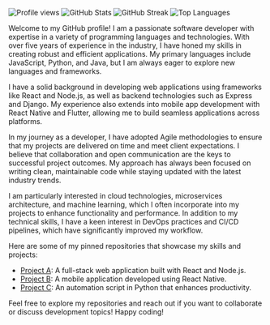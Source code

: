 ![Profile views](https://komarev.com/ghpvc/?username=kristrunarna677)
![GitHub Stats](https://github-readme-stats.vercel.app/api?username=kristrunarna677&count_private=true&show_icons=true&theme=radical)
![GitHub Streak](https://github-readme-streak-stats.herokuapp.com/?user=kristrunarna677&theme=radical)
![Top Languages](https://github-readme-stats.vercel.app/api/top-langs/?username=kristrunarna677&layout=compact&theme=radical)

Welcome to my GitHub profile! I am a passionate software developer with expertise in a variety of programming languages and technologies. With over five years of experience in the industry, I have honed my skills in creating robust and efficient applications. My primary languages include JavaScript, Python, and Java, but I am always eager to explore new languages and frameworks.

I have a solid background in developing web applications using frameworks like React and Node.js, as well as backend technologies such as Express and Django. My experience also extends into mobile app development with React Native and Flutter, allowing me to build seamless applications across platforms.

In my journey as a developer, I have adopted Agile methodologies to ensure that my projects are delivered on time and meet client expectations. I believe that collaboration and open communication are the keys to successful project outcomes. My approach has always been focused on writing clean, maintainable code while staying updated with the latest industry trends.

I am particularly interested in cloud technologies, microservices architecture, and machine learning, which I often incorporate into my projects to enhance functionality and performance. In addition to my technical skills, I have a keen interest in DevOps practices and CI/CD pipelines, which have significantly improved my workflow.

Here are some of my pinned repositories that showcase my skills and projects:

- [Project A](https://github.com/kristrunarna677/project-a): A full-stack web application built with React and Node.js.
- [Project B](https://github.com/kristrunarna677/project-b): A mobile application developed using React Native.
- [Project C](https://github.com/kristrunarna677/project-c): An automation script in Python that enhances productivity.

Feel free to explore my repositories and reach out if you want to collaborate or discuss development topics! Happy coding!
